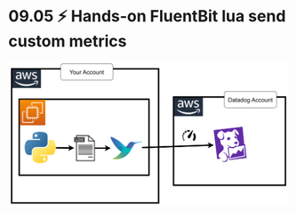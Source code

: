 
# 09.05 ⚡ Hands-on FluentBit lua send custom metrics

![](../imgs/a024800f7da44ae7bd935ecc4c7ed2d5.png)
